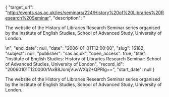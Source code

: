 {
  "target_url": "http://events.sas.ac.uk/ies/seminars/224/History%20of%20Libraries%20Research%20Seminar", 
  "description": "<p>The website of the History of Libraries Research Seminar series organised by the Institute of English Studies, School of Advanced Study, University of London.</p>\n", 
  "end_date": null, 
  "date": "2006-01-01T12:00:00", 
  "slug": 16182, 
  "subject": null, 
  "publisher": "sas.ac.uk", 
  "open_access": true, 
  "title": "Institute of English Studies: History of Libraries Research Seminar: School of Advanced Studies, University of London", 
  "record_id": "20060101T120000/fAxB8JomjVuvWXq2+QPRIg==", 
  "start_date": null
}

<p>The website of the History of Libraries Research Seminar series organised by the Institute of English Studies, School of Advanced Study, University of London.</p>
